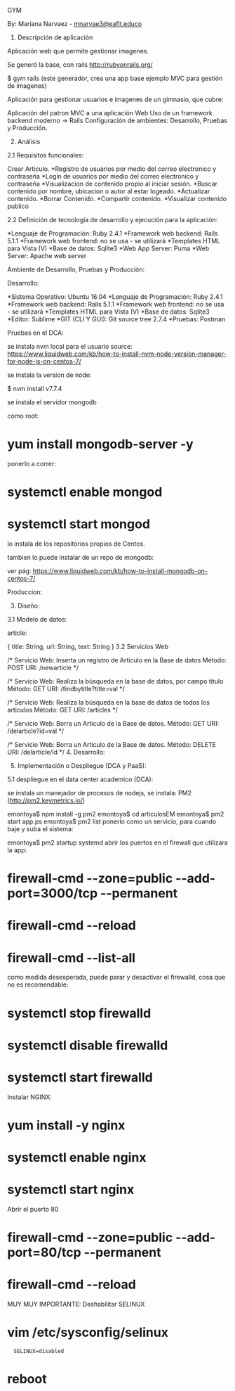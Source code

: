 GYM

By: Mariana Narvaez - mnarvae3@eafit.educo

1. Descripción de aplicación

Aplicación web que permite gestionar imagenes.

Se generó la base, con rails http://rubyonrails.org/

$ gym rails
(este generador, crea una app base ejemplo MVC para gestión de imagenes)

Aplicación para gestionar usuarios e imagenes de un gimnasio, que cubre:

Aplicación del patron MVC a una aplicación Web
Uso de un framework backend moderno -> Rails
Configuración de ambientes: Desarrollo, Pruebas y Producción.

2. Análisis

2.1 Requisitos funcionales:

Crear Articulo.
*Registro de usuarios por medio del correo electronico y contraseña
*Login de usuarios por medio del correo electronico y contraseña
*Visualizacion de contenido propio al iniciar sesión.
*Buscar contenido por nombre, ubicacion o autor al estar logeado.
*Actualizar contenido.
*Borrar Contenido.
*Compartir contenido.
*Visualizar contenido publico

2.2 Definición de tecnología de desarrollo y ejecución para la aplicación:

*Lenguaje de Programación: Ruby 2.4.1
*Framework web backend: Rails 5.1.1
*Framework web frontend: no se usa - se utilizará *Templates HTML para Vista (V)
*Base de datos: Sqlite3
*Web App Server: Puma
*Web Server: Apache web server

Ambiente de Desarrollo, Pruebas y Producción:

Desarrollo:

*Sistema Operativo: Ubuntu 16.04
*Lenguaje de Programación: Ruby 2.4.1
*Framework web backend: Rails 5.1.1
*Framework web frontend: no se usa - se utilizará *Templates HTML para Vista (V)
*Base de datos: Sqlite3
*Editor: Sublime
*GIT (CLI Y GUI): Git source tree 2.7.4 
*Pruebas: Postman

Pruebas
en el DCA:

se instala nvm local para el usuario
source: https://www.liquidweb.com/kb/how-to-install-nvm-node-version-manager-for-node-js-on-centos-7/

se instala la version de node:

$ nvm install v7.7.4

se instala el servidor mongodb

como root:

# yum install mongodb-server -y
ponerlo a correr:

# systemctl enable mongod
# systemctl start mongod
lo instala de los repositorios propios de Centos.

tambien lo puede instalar de un repo de mongodb:

ver pág: https://www.liquidweb.com/kb/how-to-install-mongodb-on-centos-7/

Produccion:


3. Diseño:

3.1 Modelo de datos:

article:

{
    title: String,
    url: String,
    text: String
}
3.2 Servicios Web

/* Servicio Web: Inserta un registro de Articulo en la Base de datos
  Método: POST
  URI: /newarticle
*/

/* Servicio Web: Realiza la búsqueda en la base de datos, por campo titulo
  Método: GET
  URI: /findbytitle?title=val
*/

/* Servicio Web: Realiza la búsqueda en la base de datos de todos los articulos
  Método: GET
  URI: /articles
*/

/* Servicio Web: Borra un Articulo de la Base de datos.
  Método: GET
  URI: /delarticle?id=val
 */

 /* Servicio Web: Borra un Articulo de la Base de datos.
   Método: DELETE
   URI: /delarticle/id
  */
4. Desarrollo:

5. Implementación o Despliegue (DCA y PaaS):

5.1 despliegue en el data center academico (DCA):

se instala un manejador de procesos de nodejs, se instala: PM2 (http://pm2.keymetrics.io/)

emontoya$ npm install -g pm2
emontoya$ cd articulosEM
emontoya$ pm2 start app.ps
emontoya$ pm2 list
ponerlo como un servicio, para cuando baje y suba el sistema:

emontoya$ pm2 startup systemd
abrir los puertos en el firewall que utilizara la app:

# firewall-cmd --zone=public --add-port=3000/tcp --permanent
# firewall-cmd --reload
# firewall-cmd --list-all
como medida desesperada, puede parar y desactivar el firewalld, cosa que no es recomendable:

# systemctl stop firewalld   
# systemctl disable firewalld
# systemctl start firewalld
Instalar NGINX:

# yum install -y nginx

# systemctl enable nginx
# systemctl start nginx
Abrir el puerto 80

# firewall-cmd --zone=public --add-port=80/tcp --permanent
# firewall-cmd --reload
MUY MUY IMPORTANTE: Deshabilitar SELINUX

# vim /etc/sysconfig/selinux

      SELINUX=disabled
      
# reboot